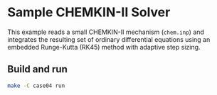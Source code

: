 # Sample CHEMKIN-II Solver

This example reads a small CHEMKIN-II mechanism (`chem.inp`) and integrates the resulting
set of ordinary differential equations using an embedded Runge-Kutta (RK45) method with
adaptive step sizing.

## Build and run

```bash
make -C case04 run
```
